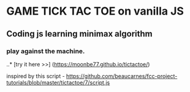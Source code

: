 # GAME TICK TAC TOE on vanilla JS

## Coding js learning minimax algorithm
### play against the machine.

..*  [try it here >>] (https://moonbe77.github.io/tictactoe/)

inspired by this script - https://github.com/beaucarnes/fcc-project-tutorials/blob/master/tictactoe/7/script.js